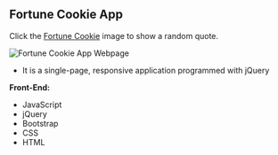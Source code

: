 
**Fortune Cookie App**
--------------------

Click the [Fortune Cookie](http://www.bernadetteengleman.com/Apps//Fortune-Cookie-App/fortunecookie.html) image to show a random quote.

![Fortune Cookie App Webpage](http://www.bernadetteengleman.com/img/portfolio/fortunecookiethumbnail2.jpg)

 - It is a single-page, responsive application programmed with jQuery

**Front-End:**

 - JavaScript
 - jQuery
 - Bootstrap
 - CSS
 - HTML
